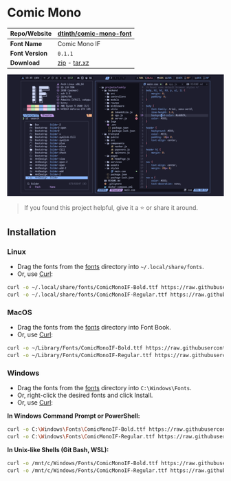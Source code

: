 <!-- SHORTCUT REFERENCE LINKS -->

[zip]: https://github.com/iconicFonts/if/releases/download/v1.1.0/Comic_Mono.zip
[tar]: https://github.com/iconicFonts/if/releases/download/v1.1.0/Comic_Mono.tar.gz
[url]: https://github.com/dtinth/comic-mono-font

# Comic Mono

| Repo/Website     | [dtinth/comic-mono-font][url] |
| :--------------- | :---------------------------- |
| **Font Name**    | Comic Mono IF                 |
| **Font Version** | `0.1.1`                       |
| **Download**     | [zip][zip] - [tar.xz][tar]    |

![Font preview](preview.png)

> If you found this project helpful, give it a :star: or share it around.

## Installation

### Linux

- Drag the fonts from the [fonts](fonts) directory into `~/.local/share/fonts`.
- Or, use [Curl](https://github.com/curl/curl):

```sh
curl -o ~/.local/share/fonts/ComicMonoIF-Bold.ttf https://raw.githubusercontent.com/iconicFonts/if/main/fonts/patched/Comic_Mono/fonts/ComicMonoIF-Bold.ttf
curl -o ~/.local/share/fonts/ComicMonoIF-Regular.ttf https://raw.githubusercontent.com/iconicFonts/if/main/fonts/patched/Comic_Mono/fonts/ComicMonoIF-Regular.ttf
```

### MacOS

- Drag the fonts from the [fonts](fonts) directory into Font Book.
- Or, use [Curl](https://github.com/curl/curl):

```sh
curl -o ~/Library/Fonts/ComicMonoIF-Bold.ttf https://raw.githubusercontent.com/iconicFonts/if/main/fonts/patched/Comic_Mono/fonts/ComicMonoIF-Bold.ttf
curl -o ~/Library/Fonts/ComicMonoIF-Regular.ttf https://raw.githubusercontent.com/iconicFonts/if/main/fonts/patched/Comic_Mono/fonts/ComicMonoIF-Regular.ttf
```

### Windows

- Drag the fonts from the [fonts](fonts) directory into `C:\Windows\Fonts`.
- Or, right-click the desired fonts and click Install.
- Or, use [Curl](https://github.com/curl/curl):

**In Windows Command Prompt or PowerShell:**

```sh
curl -o C:\Windows\Fonts\ComicMonoIF-Bold.ttf https://raw.githubusercontent.com/iconicFonts/if/main/fonts/patched/Comic_Mono/fonts/ComicMonoIF-Bold.ttf
curl -o C:\Windows\Fonts\ComicMonoIF-Regular.ttf https://raw.githubusercontent.com/iconicFonts/if/main/fonts/patched/Comic_Mono/fonts/ComicMonoIF-Regular.ttf
```

**In Unix-like Shells (Git Bash, WSL):**

```sh
curl -o /mnt/c/Windows/Fonts/ComicMonoIF-Bold.ttf https://raw.githubusercontent.com/iconicFonts/if/main/fonts/patched/Comic_Mono/fonts/ComicMonoIF-Bold.ttf
curl -o /mnt/c/Windows/Fonts/ComicMonoIF-Regular.ttf https://raw.githubusercontent.com/iconicFonts/if/main/fonts/patched/Comic_Mono/fonts/ComicMonoIF-Regular.ttf
```
